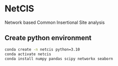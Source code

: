 # NetCIS

Network based Common Insertional Site analysis

## Create python environment

```bash
conda create -n netcis python=3.10
conda activate netcis
conda install numpy pandas scipy networkx seaborn
```
